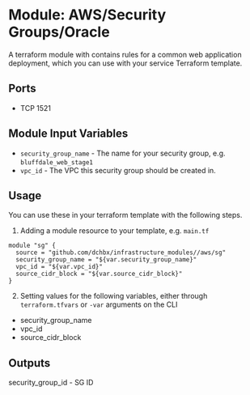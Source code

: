 Module: AWS/Security Groups/Oracle
==================================

A terraform module with contains rules for a common web application deployment, which 
you can use with your service Terraform template.

Ports
-----
- TCP 1521

Module Input Variables
----------------------

- `security_group_name` - The name for your security group, e.g. `bluffdale_web_stage1`
- `vpc_id` - The VPC this security group should be created in.

Usage
-----

You can use these in your terraform template with the following steps.

1. Adding a module resource to your template, e.g. `main.tf`

```
module "sg" {
  source = "github.com/dchbx/infrastructure_modules//aws/sg"
  security_group_name = "${var.security_group_name}"
  vpc_id = "${var.vpc_id}"
  source_cidr_block = "${var.source_cidr_block}"
}
```

2. Setting values for the following variables, either through `terraform.tfvars` or `-var` arguments on the CLI

- security_group_name
- vpc_id
- source_cidr_block

Outputs
-------

security_group_id - SG ID
